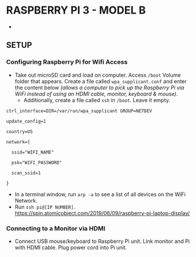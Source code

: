 # RASPBERRY PI 3 - MODEL B
- 


## SETUP

### Configuring Raspberry Pi for Wifi Access
- Take out microSD card and load on computer. Access ```/boot``` Volume folder that appears. Create a file called ```wpa_supplicant.conf``` and enter the content below *(allows a computer to pick up the Raspberry Pi via WiFi instead of using an HDMI cable, monitor, keyboard & mouse).*
  - Additionally, create a file called ```ssh``` in ```/boot```. Leave it empty.
```
ctrl_interface=DIR=/var/run/wpa_supplicant GROUP=NETDEV

update_config=1

country=US

network={

  ssid="WIFI_NAME"

  psk="WIFI_PASSWORD"

  scan_ssid=1

}
```
- In a terminal window, run ```arp -a``` to see a list of all devices on the WiFi Network.
- Run ```ssh pi@[IP NUMBER]```.
https://spin.atomicobject.com/2019/06/09/raspberry-pi-laptop-display/

### Connecting to a Monitor via HDMI
- Connect USB mouse/keyboard to Raspberry Pi unit. Link monitor and Pi with HDMI cable. Plug power cord into Pi unit.
